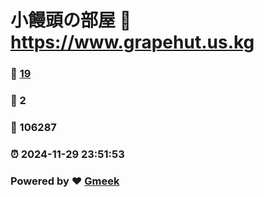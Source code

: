 # 小饅頭の部屋 :link: https://www.grapehut.us.kg 
### :page_facing_up: [19](https://www.grapehut.us.kg/tag.html) 
### :speech_balloon: 2 
### :hibiscus: 106287 
### :alarm_clock: 2024-11-29 23:51:53 
### Powered by :heart: [Gmeek](https://github.com/Meekdai/Gmeek)
